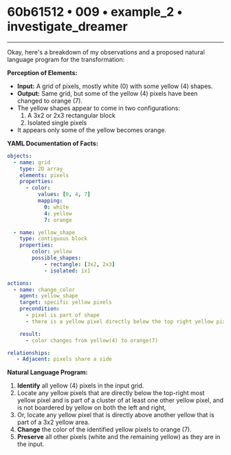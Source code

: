 # 60b61512 • 009 • example_2 • investigate_dreamer

---
Okay, here's a breakdown of my observations and a proposed natural language program for the transformation:

**Perception of Elements:**

*   **Input:** A grid of pixels, mostly white (0) with some yellow (4) shapes.
*   **Output:** Same grid, but some of the yellow (4) pixels have been changed to orange (7).
*   The yellow shapes appear to come in two configurations:
    1.  A 3x2 or 2x3 rectangular block
    2. Isolated single pixels
*    It appears only some of the yellow becomes orange.

**YAML Documentation of Facts:**



```yaml
objects:
  - name: grid
    type: 2D array
    elements: pixels
    properties:
      - color:
          values: [0, 4, 7]
          mapping:
            0: white
            4: yellow
            7: orange

  - name: yellow_shape
    type: contiguous block
    properties:
        color: yellow
        possible_shapes:
            - rectangle: [3x2, 2x3]
            - isolated: 1x1

actions:
  - name: change_color
    agent: yellow_shape
    target: specific yellow pixels
    precondition:
      - pixel is part of shape
      - there is a yellow pixel directly below the top right yellow pixel and is either not boardered on the left or right by another yellow, or it is directly above another yellow that is part of a 3x2 group.

    result:
      - color changes from yellow(4) to orange(7)

relationships:
   - Adjacent: pixels share a side
```



**Natural Language Program:**

1.  **Identify** all yellow (4) pixels in the input grid.
2.  Locate any yellow pixels that are directly below the top-right most yellow pixel and is part of a cluster of at least one other yellow pixel, and is not boardered by yellow on both the left and right,
3. Or, locate any yellow pixel that is directly above another yellow that is part of a 3x2 yellow area.
4.  **Change** the color of the identified yellow pixels to orange (7).
5.  **Preserve** all other pixels (white and the remaining yellow) as they are in the input.

